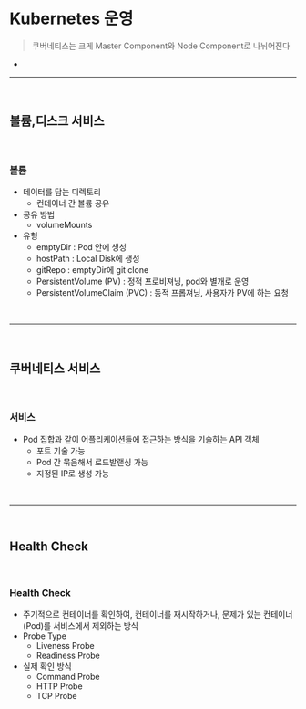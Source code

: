 # Kubernetes 운영
> 쿠버네티스는 크게 Master Component와 Node Component로 나뉘어진다
* 

<hr>
<br>

## 볼륨,디스크 서비스

#### 
<br>

### 볼륨
* 데이터를 담는 디렉토리
  * 컨테이너 간 볼륨 공유
* 공유 방법
  * volumeMounts
* 유형
  * emptyDir : Pod 안에 생성
  * hostPath : Local Disk에 생성
  * gitRepo : emptyDir에 git clone
  * PersistentVolume (PV) : 정적 프로비져닝, pod와 별개로 운영
  * PersistentVolumeClaim (PVC) : 동적 프롭져닝, 사용자가 PV에 하는 요청

<br>
<hr>
<br>

## 쿠버네티스 서비스

#### 
<br>

### 서비스
* Pod 집합과 같이 어플리케이션들에 접근하는 방식을 기술하는 API 객체
  * 포트 기술 가능
  * Pod 간 묶음해서 로드발랜싱 가능
  * 지정된 IP로 생성 가능


<br>
<hr>
<br>

## Health Check

#### 

<br>

### Health Check

* 주기적으로 컨테이너를 확인하여, 컨테이너를 재시작하거나, 문제가 있는 컨테이너(Pod)를 서비스에서 제외하는 방식
* Probe Type
  * Liveness Probe
  * Readiness Probe
* 실제 확인 방식
  * Command Probe
  * HTTP Probe
  * TCP Probe
